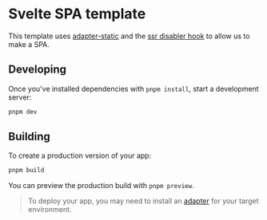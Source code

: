 # Svelte SPA template

This template uses [adapter-static](https://kit.svelte.dev/docs/adapters#supported-environments-static-sites) and the [ssr disabler hook](https://kit.svelte.dev/docs/adapters#supported-environments-static-sites) to allow us to make a SPA.

## Developing

Once you've installed dependencies with `pnpm install`, start a development server:

```bash
pnpm dev
```

## Building

To create a production version of your app:

```bash
pnpm build
```

You can preview the production build with `pnpm preview`.

> To deploy your app, you may need to install an [adapter](https://kit.svelte.dev/docs/adapters) for your target environment.
